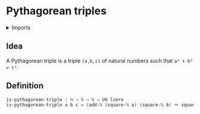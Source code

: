 #  Pythagorean triples

<details><summary>Imports</summary>
```agda
module elementary-number-theory.pythagorean-triples where
open import elementary-number-theory.addition-natural-numbers
open import elementary-number-theory.multiplication-natural-numbers
open import elementary-number-theory.natural-numbers
open import foundation.identity-types
open import foundation.universe-levels
```
</details>

## Idea

A Pythagorean triple is a triple `(a,b,c)` of natural numbers such that `a² + b² = c²`.

## Definition

```agda
is-pythagorean-triple : ℕ → ℕ → ℕ → UU lzero
is-pythagorean-triple a b c = (add-ℕ (square-ℕ a) (square-ℕ b) ＝ square-ℕ c)
```

